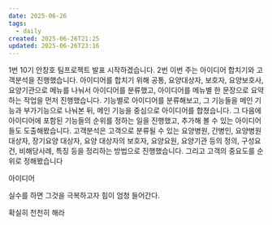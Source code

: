 ```yaml
---
date: 2025-06-26
tags:
  - daily
created: 2025-06-26T21:25
updated: 2025-06-26T23:16
---
```

1번 10기 안창호 팀프로젝트 발표 시작하겠습니다. 2번 이번 주는 아이디어 합치기와 고객분석을 진행했습니다. 아이디어를 합치기 위해 공통, 요양대상자, 보호자, 요양보호사, 요양기관으로 메뉴를 나눠서 아이디어를 분류했고, 아이디어를 메뉴별 한 문장으로 요약하는 작업을 먼저 진행했습니다. 기능별로 아이디어를 분류해보고, 그 기능들을 메인 기능과 부가기능으로 나눠본 뒤, 메인 기능을 중심으로 아이디어를 합쳤습니다. 그 다음에 아이디어에 포함된 기능들의 순위를 정하는 일을 진행했고, 추가해 볼 수 있는 아이디어들도 도출해봤습니다. 고객분석은 고객으로 분류될 수 있는 요양병원, 간병인, 요양병원 대상자, 장기요양 대상자, 요양 대상자의 보호자, 요양요원, 요양기관 등의 정의, 구성요건, 비해당사례, 특징 등을 정리하는 방법으로 진행했습니다. 그리고 고객의 중요도를 순위로 정해봤습니다


아이디어

실수를 하면 그것을 극복하고자 힘이 엄청 들어간다. 

확실히 천천히 해라
